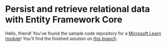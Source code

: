 # Persist and retrieve relational data with Entity Framework Core

Hello, friend! You've found the sample code repository for a [Microsoft Learn module](https://docs.microsoft.com/learn/modules/persist-data-ef-core)! You'll find the finished solution on [this branch](https://github.com/MicrosoftDocs/mslearn-persist-data-ef-core/tree/solution-sample).
